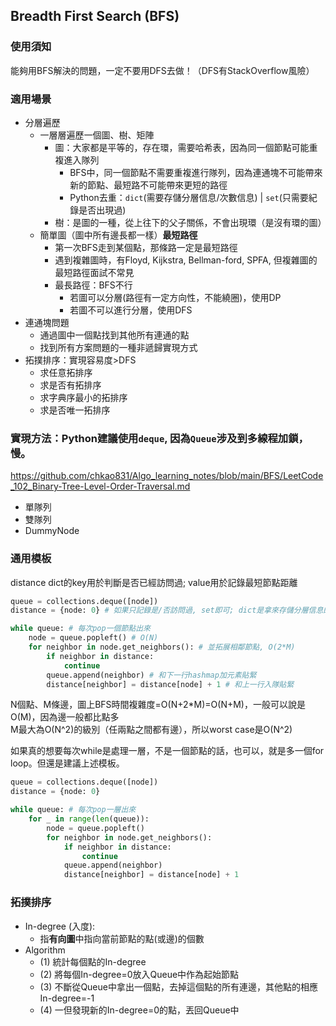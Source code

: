 ## Breadth First Search (BFS)
### 使用須知
能夠用BFS解決的問題，一定不要用DFS去做！（DFS有StackOverflow風險）

### 適用場景
- 分層遍歷
  - 一層層遍歷一個圖、樹、矩陣
    - 圖：大家都是平等的，存在環，需要哈希表，因為同一個節點可能重複進入隊列
      - BFS中，同一個節點不需要重複進行隊列，因為連通塊不可能帶來新的節點、最短路不可能帶來更短的路徑
      - Python去重：`dict`(需要存儲分層信息/次數信息) | `set`(只需要紀錄是否出現過)
    - 樹：是圖的一種，從上往下的父子關係，不會出現環（是沒有環的圖）
  - 簡單圖（圖中所有邊長都一樣）**最短路徑**
    - 第一次BFS走到某個點，那條路一定是最短路徑 
    - 遇到複雜圖時，有Floyd, Kijkstra, Bellman-ford, SPFA, 但複雜圖的最短路徑面試不常見
    - 最長路徑：BFS不行
      - 若圖可以分層(路徑有一定方向性，不能繞圈)，使用DP
      - 若圖不可以進行分層，使用DFS
- 連通塊問題
  - 通過圖中一個點找到其他所有連通的點
  - 找到所有方案問題的一種非遞歸實現方式 
- 拓撲排序：實現容易度>DFS 
  - 求任意拓排序
  - 求是否有拓排序
  - 求字典序最小的拓排序
  - 求是否唯一拓排序
### 實現方法：Python建議使用`deque`, 因為`Queue`涉及到多線程加鎖，慢。
https://github.com/chkao831/Algo_learning_notes/blob/main/BFS/LeetCode_102_Binary-Tree-Level-Order-Traversal.md
- 單隊列
- 雙隊列
- DummyNode
### 通用模板
distance dict的key用於判斷是否已經訪問過; value用於記錄最短節點距離
```python
queue = collections.deque([node])
distance = {node: 0} # 如果只記錄是/否訪問過, set即可; dict是拿來存儲分層信息的

while queue: # 每次pop一個節點出來
    node = queue.popleft() # O(N)
    for neighbor in node.get_neighbors(): # 並拓展相鄰節點, O(2*M)
        if neighbor in distance:
            continue
        queue.append(neighbor) # 和下一行hashmap加元素貼緊
        distance[neighbor] = distance[node] + 1 # 和上一行入隊貼緊
```
N個點、M條邊，圖上BFS時間複雜度=O(N+2*M)=O(N+M)，一般可以說是O(M)，因為邊一般都比點多\
M最大為O(N^2)的級別（任兩點之間都有邊），所以worst case是O(N^2)

如果真的想要每次while是處理一層，不是一個節點的話，也可以，就是多一個for loop。但還是建議上述模板。
```python
queue = collections.deque([node])
distance = {node: 0}

while queue: # 每次pop一層出來
    for _ in range(len(queue)):
        node = queue.popleft()
        for neighbor in node.get_neighbors():
            if neighbor in distance:
                continue
            queue.append(neighbor)
            distance[neighbor] = distance[node] + 1
```
### 拓撲排序
- In-degree (入度):
  -  指**有向圖**中指向當前節點的點(或邊)的個數
- Algorithm
  - (1) 統計每個點的In-degree
  - (2) 將每個In-degree=0放入Queue中作為起始節點
  - (3) 不斷從Queue中拿出一個點，去掉這個點的所有連邊，其他點的相應In-degree=-1
  - (4) 一但發現新的In-degree=0的點，丟回Queue中

